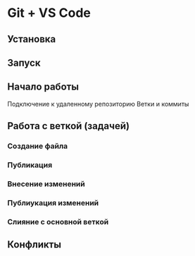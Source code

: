 # Git + VS Code
## Установка
## Запуск
## Начало работы
Подключение к удаленному репозиторию
Ветки и коммиты
## Работа с веткой (задачей)
### Создание файла 
### Публикация
### Внесение изменений
### Публиукация изменений
### Слияние с основной веткой
## Конфликты
